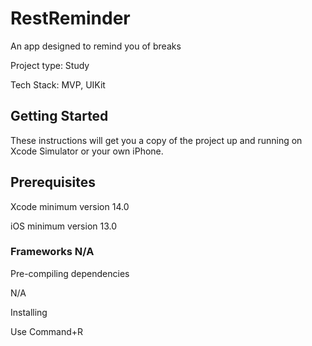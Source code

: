 # RestReminder
An app designed to remind you of breaks

Project type: Study

Tech Stack: MVP, UIKit


## Getting Started

These instructions will get you a copy of the project up and running on Xcode Simulator or your own iPhone.

## Prerequisites

Xcode minimum version 14.0

iOS minimum version 13.0

### Frameworks N/A

Pre-compiling dependencies

N/A

Installing

Use Command+R
